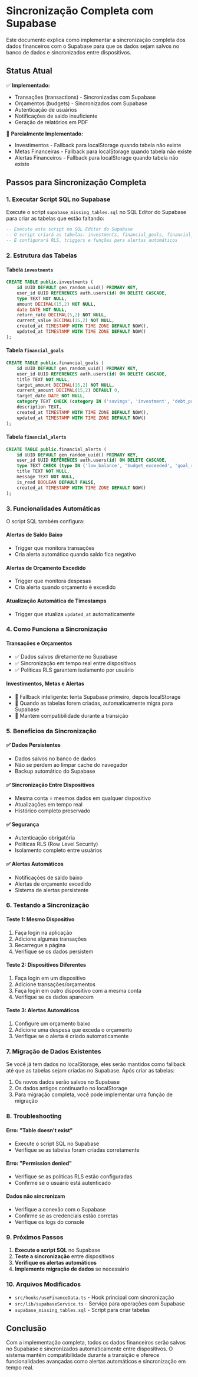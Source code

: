 # Sincronização Completa com Supabase

Este documento explica como implementar a sincronização completa dos dados financeiros com o Supabase para que os dados sejam salvos no banco de dados e sincronizados entre dispositivos.

## Status Atual

✅ **Implementado:**
- Transações (transactions) - Sincronizadas com Supabase
- Orçamentos (budgets) - Sincronizados com Supabase
- Autenticação de usuários
- Notificações de saldo insuficiente
- Geração de relatórios em PDF

🔄 **Parcialmente Implementado:**
- Investimentos - Fallback para localStorage quando tabela não existe
- Metas Financeiras - Fallback para localStorage quando tabela não existe
- Alertas Financeiros - Fallback para localStorage quando tabela não existe

## Passos para Sincronização Completa

### 1. Executar Script SQL no Supabase

Execute o script `supabase_missing_tables.sql` no SQL Editor do Supabase para criar as tabelas que estão faltando:

```sql
-- Execute este script no SQL Editor do Supabase
-- O script criará as tabelas: investments, financial_goals, financial_alerts
-- E configurará RLS, triggers e funções para alertas automáticos
```

### 2. Estrutura das Tabelas

#### Tabela `investments`
```sql
CREATE TABLE public.investments (
    id UUID DEFAULT gen_random_uuid() PRIMARY KEY,
    user_id UUID REFERENCES auth.users(id) ON DELETE CASCADE,
    type TEXT NOT NULL,
    amount DECIMAL(15,2) NOT NULL,
    date DATE NOT NULL,
    return_rate DECIMAL(5,2) NOT NULL,
    current_value DECIMAL(15,2) NOT NULL,
    created_at TIMESTAMP WITH TIME ZONE DEFAULT NOW(),
    updated_at TIMESTAMP WITH TIME ZONE DEFAULT NOW()
);
```

#### Tabela `financial_goals`
```sql
CREATE TABLE public.financial_goals (
    id UUID DEFAULT gen_random_uuid() PRIMARY KEY,
    user_id UUID REFERENCES auth.users(id) ON DELETE CASCADE,
    title TEXT NOT NULL,
    target_amount DECIMAL(15,2) NOT NULL,
    current_amount DECIMAL(15,2) DEFAULT 0,
    target_date DATE NOT NULL,
    category TEXT CHECK (category IN ('savings', 'investment', 'debt_payment', 'emergency_fund', 'other')) NOT NULL,
    description TEXT,
    created_at TIMESTAMP WITH TIME ZONE DEFAULT NOW(),
    updated_at TIMESTAMP WITH TIME ZONE DEFAULT NOW()
);
```

#### Tabela `financial_alerts`
```sql
CREATE TABLE public.financial_alerts (
    id UUID DEFAULT gen_random_uuid() PRIMARY KEY,
    user_id UUID REFERENCES auth.users(id) ON DELETE CASCADE,
    type TEXT CHECK (type IN ('low_balance', 'budget_exceeded', 'goal_reminder', 'investment_alert')) NOT NULL,
    title TEXT NOT NULL,
    message TEXT NOT NULL,
    is_read BOOLEAN DEFAULT FALSE,
    created_at TIMESTAMP WITH TIME ZONE DEFAULT NOW()
);
```

### 3. Funcionalidades Automáticas

O script SQL também configura:

#### Alertas de Saldo Baixo
- Trigger que monitora transações
- Cria alerta automático quando saldo fica negativo

#### Alertas de Orçamento Excedido
- Trigger que monitora despesas
- Cria alerta quando orçamento é excedido

#### Atualização Automática de Timestamps
- Trigger que atualiza `updated_at` automaticamente

### 4. Como Funciona a Sincronização

#### Transações e Orçamentos
- ✅ Dados salvos diretamente no Supabase
- ✅ Sincronização em tempo real entre dispositivos
- ✅ Políticas RLS garantem isolamento por usuário

#### Investimentos, Metas e Alertas
- 🔄 Fallback inteligente: tenta Supabase primeiro, depois localStorage
- 🔄 Quando as tabelas forem criadas, automaticamente migra para Supabase
- 🔄 Mantém compatibilidade durante a transição

### 5. Benefícios da Sincronização

#### ✅ Dados Persistentes
- Dados salvos no banco de dados
- Não se perdem ao limpar cache do navegador
- Backup automático do Supabase

#### ✅ Sincronização Entre Dispositivos
- Mesma conta = mesmos dados em qualquer dispositivo
- Atualizações em tempo real
- Histórico completo preservado

#### ✅ Segurança
- Autenticação obrigatória
- Políticas RLS (Row Level Security)
- Isolamento completo entre usuários

#### ✅ Alertas Automáticos
- Notificações de saldo baixo
- Alertas de orçamento excedido
- Sistema de alertas persistente

### 6. Testando a Sincronização

#### Teste 1: Mesmo Dispositivo
1. Faça login na aplicação
2. Adicione algumas transações
3. Recarregue a página
4. Verifique se os dados persistem

#### Teste 2: Dispositivos Diferentes
1. Faça login em um dispositivo
2. Adicione transações/orçamentos
3. Faça login em outro dispositivo com a mesma conta
4. Verifique se os dados aparecem

#### Teste 3: Alertas Automáticos
1. Configure um orçamento baixo
2. Adicione uma despesa que exceda o orçamento
3. Verifique se o alerta é criado automaticamente

### 7. Migração de Dados Existentes

Se você já tem dados no localStorage, eles serão mantidos como fallback até que as tabelas sejam criadas no Supabase. Após criar as tabelas:

1. Os novos dados serão salvos no Supabase
2. Os dados antigos continuarão no localStorage
3. Para migração completa, você pode implementar uma função de migração

### 8. Troubleshooting

#### Erro: "Table doesn't exist"
- Execute o script SQL no Supabase
- Verifique se as tabelas foram criadas corretamente

#### Erro: "Permission denied"
- Verifique se as políticas RLS estão configuradas
- Confirme se o usuário está autenticado

#### Dados não sincronizam
- Verifique a conexão com o Supabase
- Confirme se as credenciais estão corretas
- Verifique os logs do console

### 9. Próximos Passos

1. **Execute o script SQL** no Supabase
2. **Teste a sincronização** entre dispositivos
3. **Verifique os alertas automáticos**
4. **Implemente migração de dados** se necessário

### 10. Arquivos Modificados

- `src/hooks/useFinanceData.ts` - Hook principal com sincronização
- `src/lib/supabaseService.ts` - Serviço para operações com Supabase
- `supabase_missing_tables.sql` - Script para criar tabelas

## Conclusão

Com a implementação completa, todos os dados financeiros serão salvos no Supabase e sincronizados automaticamente entre dispositivos. O sistema mantém compatibilidade durante a transição e oferece funcionalidades avançadas como alertas automáticos e sincronização em tempo real. 
